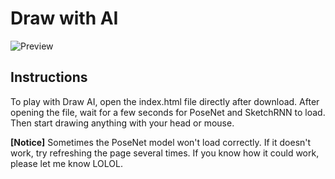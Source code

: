 # Draw with AI

![Preview](/assets/drawWithAI.png)

## Instructions
To play with Draw AI, open the index.html file directly after download. 
After opening the file, wait for a few seconds for PoseNet and SketchRNN to load. 
Then start drawing anything with your head or mouse. 

**[Notice]** Sometimes the PoseNet model won't load correctly. If it doesn't work, try refreshing the page several times. 
If you know how it could work, please let me know LOLOL.
